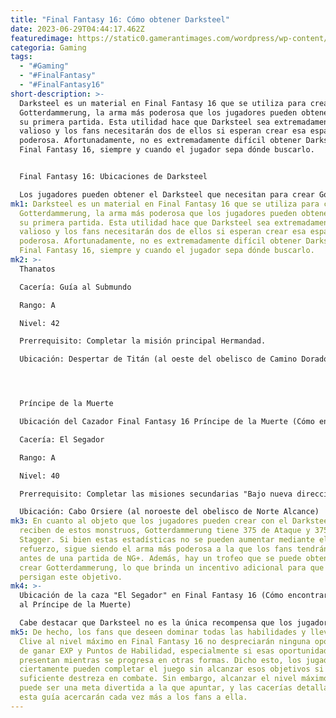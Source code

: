```yaml
---
title: "Final Fantasy 16: Cómo obtener Darksteel"
date: 2023-06-29T04:44:17.462Z
featuredimage: https://static0.gamerantimages.com/wordpress/wp-content/uploads/2023/06/ff16-darksteel.jpg?q=50&fit=contain&w=1140&h=&dpr=1.5
categoria: Gaming
tags:
  - "#Gaming"
  - "#FinalFantasy"
  - "#FinalFantasy16"
short-description: >-
  Darksteel es un material en Final Fantasy 16 que se utiliza para crear
  Gotterdammerung, la arma más poderosa que los jugadores pueden obtener durante
  su primera partida. Esta utilidad hace que Darksteel sea extremadamente
  valioso y los fans necesitarán dos de ellos si esperan crear esa espada
  poderosa. Afortunadamente, no es extremadamente difícil obtener Darksteel en
  Final Fantasy 16, siempre y cuando el jugador sepa dónde buscarlo.


  Final Fantasy 16: Ubicaciones de Darksteel

  Los jugadores pueden obtener el Darksteel que necesitan para crear Gotterdammerung en FF16 al derrotar a dos Marcas Notorias. Específicamente, los fans deben eliminar a Thanatos y al Príncipe de la Muerte, y aquí están los detalles de sus respectivas cacerías:
mk1: Darksteel es un material en Final Fantasy 16 que se utiliza para crear
  Gotterdammerung, la arma más poderosa que los jugadores pueden obtener durante
  su primera partida. Esta utilidad hace que Darksteel sea extremadamente
  valioso y los fans necesitarán dos de ellos si esperan crear esa espada
  poderosa. Afortunadamente, no es extremadamente difícil obtener Darksteel en
  Final Fantasy 16, siempre y cuando el jugador sepa dónde buscarlo.
mk2: >-
  Thanatos

  Cacería: Guía al Submundo

  Rango: A

  Nivel: 42

  Prerrequisito: Completar la misión principal Hermandad.

  Ubicación: Despertar de Titán (al oeste del obelisco de Camino Dorado)




  Príncipe de la Muerte

  Ubicación del Cazador Final Fantasy 16 Príncipe de la Muerte (Cómo encontrarlo y vencerlo)

  Cacería: El Segador

  Rango: A

  Nivel: 40

  Prerrequisito: Completar las misiones secundarias "Bajo nueva dirección I y II". Hablar con Jill al comienzo de la misión principal "De vuelta a sus orígenes".

  Ubicación: Cabo Orsiere (al noroeste del obelisco de Norte Alcance)
mk3: En cuanto al objeto que los jugadores pueden crear con el Darksteel que
  reciben de estos monstruos, Gotterdammerung tiene 375 de Ataque y 375 de
  Stagger. Si bien estas estadísticas no se pueden aumentar mediante el
  refuerzo, sigue siendo el arma más poderosa a la que los fans tendrán acceso
  antes de una partida de NG+. Además, hay un trofeo que se puede obtener al
  crear Gotterdammerung, lo que brinda un incentivo adicional para que los fans
  persigan este objetivo.
mk4: >-
  Ubicación de la caza "El Segador" en Final Fantasy 16 (Cómo encontrar y vencer
  al Príncipe de la Muerte)

  Cabe destacar que Darksteel no es la única recompensa que los jugadores recibirán por derrotar a Thanatos y al Príncipe de la Muerte, ya que sus respectivas cacerías también otorgan Gil y Renombre al completarlas. Además, los fans obtendrán EXP y Puntos de Habilidad por eliminar a estos monstruos. Si bien estas recompensas ciertamente no son tan difíciles de obtener como Darksteel, serán apreciadas por algunos jugadores de todos modos.
mk5: De hecho, los fans que deseen dominar todas las habilidades y llevar a
  Clive al nivel máximo en Final Fantasy 16 no despreciarán ninguna oportunidad
  de ganar EXP y Puntos de Habilidad, especialmente si esas oportunidades se
  presentan mientras se progresa en otras formas. Dicho esto, los jugadores
  ciertamente pueden completar el juego sin alcanzar esos objetivos si tienen
  suficiente destreza en combate. Sin embargo, alcanzar el nivel máximo de Clive
  puede ser una meta divertida a la que apuntar, y las cacerías detalladas en
  esta guía acercarán cada vez más a los fans a ella.
---
```

